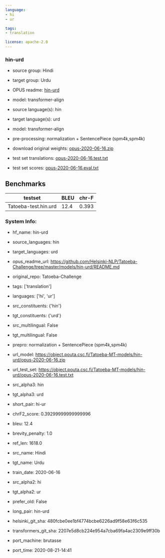 ```yaml
---
language: 
- hi
- ur

tags:
- translation

license: apache-2.0
---
```


### hin-urd

* source group: Hindi 
* target group: Urdu 
*  OPUS readme: [hin-urd](https://github.com/Helsinki-NLP/Tatoeba-Challenge/tree/master/models/hin-urd/README.md)

*  model: transformer-align
* source language(s): hin
* target language(s): urd
* model: transformer-align
* pre-processing: normalization + SentencePiece (spm4k,spm4k)
* download original weights: [opus-2020-06-16.zip](https://object.pouta.csc.fi/Tatoeba-MT-models/hin-urd/opus-2020-06-16.zip)
* test set translations: [opus-2020-06-16.test.txt](https://object.pouta.csc.fi/Tatoeba-MT-models/hin-urd/opus-2020-06-16.test.txt)
* test set scores: [opus-2020-06-16.eval.txt](https://object.pouta.csc.fi/Tatoeba-MT-models/hin-urd/opus-2020-06-16.eval.txt)

## Benchmarks

| testset               | BLEU  | chr-F |
|-----------------------|-------|-------|
| Tatoeba-test.hin.urd 	| 12.4 	| 0.393 |


### System Info: 
- hf_name: hin-urd

- source_languages: hin

- target_languages: urd

- opus_readme_url: https://github.com/Helsinki-NLP/Tatoeba-Challenge/tree/master/models/hin-urd/README.md

- original_repo: Tatoeba-Challenge

- tags: ['translation']

- languages: ['hi', 'ur']

- src_constituents: {'hin'}

- tgt_constituents: {'urd'}

- src_multilingual: False

- tgt_multilingual: False

- prepro:  normalization + SentencePiece (spm4k,spm4k)

- url_model: https://object.pouta.csc.fi/Tatoeba-MT-models/hin-urd/opus-2020-06-16.zip

- url_test_set: https://object.pouta.csc.fi/Tatoeba-MT-models/hin-urd/opus-2020-06-16.test.txt

- src_alpha3: hin

- tgt_alpha3: urd

- short_pair: hi-ur

- chrF2_score: 0.39299999999999996

- bleu: 12.4

- brevity_penalty: 1.0

- ref_len: 1618.0

- src_name: Hindi

- tgt_name: Urdu

- train_date: 2020-06-16

- src_alpha2: hi

- tgt_alpha2: ur

- prefer_old: False

- long_pair: hin-urd

- helsinki_git_sha: 480fcbe0ee1bf4774bcbe6226ad9f58e63f6c535

- transformers_git_sha: 2207e5d8cb224e954a7cba69fa4ac2309e9ff30b

- port_machine: brutasse

- port_time: 2020-08-21-14:41
